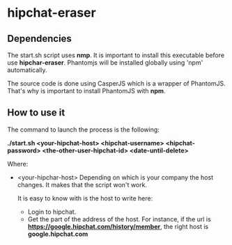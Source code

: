 # hipchat-eraser

## Dependencies

The start.sh script uses **nmp**. It is important to install this executable before use **hipchar-eraser**. Phantomjs will be installed globally using 'npm' automatically.

The source code is done using CasperJS which is a wrapper of PhantomJS. That's why is important to install PhantomJS with **npm**.

## How to use it

The command to launch the process is the following:

**./start.sh \<your-hipchat-host\> \<hipchat-username\> \<hipchat-password\> \<the-other-user-hipchat-id\> \<date-until-delete\>**

Where:

 * \<your-hipchar-host\> Depending on which is your company the host changes. It makes that the script won't work. 

 	It is easy to know with is the host to write here:
 	* Login to hipchat.
 	* Get the part of the address of the host. For instance, if the url is **https://google.hipchat.com/history/member**, the right host is **google.hipchat.com**